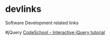 devlinks
========

Software Development related links


#jQuery
[CodeSchool - Interactive jQuery tutorial](http://try.jquery.com/levels/1/challenges/1)

